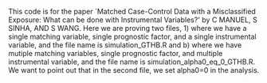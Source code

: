 This code is for the paper `Matched Case-Control Data with a Misclassified Exposure: What
can be done with Instrumental Variables?' by C MANUEL, S SINHA,  AND S WANG.
Here we are proving two files, 1) where we have a single matching variable, single prognostic factor, and a single instrumental variable, and the file name is simulation_GTHB.R and b) where we have mutiple matching variables, single prognostic factor, and multiple instrumental variable, and the file name is simulation_alpha0_eq_0_GTHB.R. We want to point out that in the second file, we set alpha0=0 in the analysis.   
